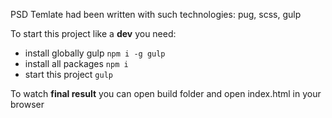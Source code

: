 PSD Temlate had been written with such technologies: pug, scss, gulp

To start this project like a **dev** you need:
 * install globally gulp ```npm i -g gulp```
 * install all packages ```npm i```
 * start this project ```gulp```

To watch **final result** you can open build folder and open index.html in your browser